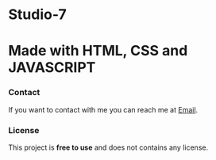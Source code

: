 # Studio-7

# Made with HTML, CSS and JAVASCRIPT

### Contact

If you want to contact with me you can reach me at [Email](web4032@gmail.com).

### License

This project is **free to use** and does not contains any license.
